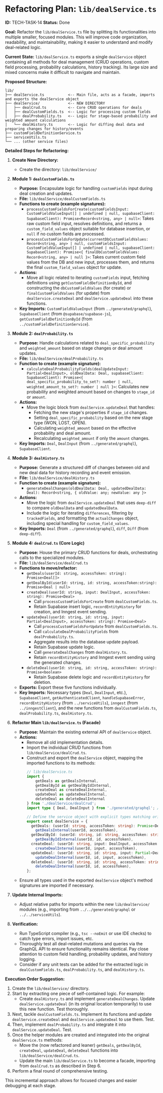# Refactoring Plan: `lib/dealService.ts`

**ID:** TECH-TASK-14
**Status:** Done

**Goal:** Refactor the `lib/dealService.ts` file by splitting its functionalities into multiple smaller, focused modules. This will improve code organization, readability, and maintainability, making it easier to understand and modify deal-related logic.

**Current State:** `lib/dealService.ts` exports a single `dealService` object containing all methods for deal management (CRUD operations, custom field processing, probability calculations, history tracking). Its large size and mixed concerns make it difficult to navigate and maintain.

**Proposed Structure:**

```
lib/
├── dealService.ts           <-- Main file, acts as a facade, imports and exports the dealService object
├── dealService/             <-- NEW DIRECTORY
│   ├── dealCrud.ts          <-- Core CRUD operations for deals
│   ├── dealCustomFields.ts  <-- Logic for processing custom fields
│   ├── dealProbability.ts   <-- Logic for stage-based probability and weighted amount calculations
│   └── dealHistory.ts       <-- Logic for diffing deal data and preparing changes for history/events
├── customFieldDefinitionService.ts
├── serviceUtils.ts
└── ... (other service files)
```

**Detailed Steps for Refactoring:**

1.  **Create New Directory:**
    *   Create the directory: `lib/dealService/`

2.  **Module 1: `dealCustomFields.ts`**
    *   **Purpose:** Encapsulate logic for handling `customFields` input during deal creation and updates.
    *   **File:** `lib/dealService/dealCustomFields.ts`
    *   **Functions to create (example signatures):**
        *   `processCustomFieldsForCreate(customFieldsInput: CustomFieldValueInput[] | undefined | null, supabaseClient: SupabaseClient): Promise<Record<string, any> | null>`: Takes raw custom field input, resolves definitions, and returns a `custom_field_values` object suitable for database insertion, or `null` if no custom fields are processed.
        *   `processCustomFieldsForUpdate(currentDbCustomFieldValues: Record<string, any> | null, customFieldsInput: CustomFieldValueInput[] | undefined | null, supabaseClient: SupabaseClient): Promise<{ finalDbCustomFieldValues: Record<string, any> | null }>`: Takes current custom field values from the DB and new input, processes them, and returns the final `custom_field_values` object for update.
    *   **Actions:**
        *   Move all logic related to iterating `customFields` input, fetching definitions using `getCustomFieldDefinitionById`, and constructing the `dbCustomFieldValues` (for create) or `finalCustomFieldValues` (for update) from `dealService.createDeal` and `dealService.updateDeal` into these functions.
    *   **Key Imports:** `CustomFieldValueInput` (from `../generated/graphql`), `SupabaseClient` (from `@supabase/supabase-js`), `getCustomFieldDefinitionById` (from `../customFieldDefinitionService`).

3.  **Module 2: `dealProbability.ts`**
    *   **Purpose:** Handle calculations related to `deal_specific_probability` and `weighted_amount` based on stage changes or deal amount updates.
    *   **File:** `lib/dealService/dealProbability.ts`
    *   **Function to create (example signature):**
        *   `calculateDealProbabilityFields(dealUpdateInput: Partial<DealInput>, oldDealData: Deal, supabaseClient: SupabaseClient): Promise<{ deal_specific_probability_to_set?: number | null, weighted_amount_to_set?: number | null }>`: Calculates new probability and weighted amount based on changes to `stage_id` or `amount`.
    *   **Actions:**
        *   Move the logic block from `dealService.updateDeal` that handles:
            *   Fetching the new stage's properties if `stage_id` changes.
            *   Setting `deal_specific_probability` based on the new stage type (WON, LOST, OPEN).
            *   Calculating `weighted_amount` based on the effective probability and deal amount.
            *   Recalculating `weighted_amount` if only the `amount` changes.
    *   **Key Imports:** `Deal`, `DealInput` (from `../generated/graphql`), `SupabaseClient`.

4.  **Module 3: `dealHistory.ts`**
    *   **Purpose:** Generate a structured diff of changes between old and new deal data for history recording and event emission.
    *   **File:** `lib/dealService/dealHistory.ts`
    *   **Function to create (example signature):**
        *   `generateDealChanges(oldDealData: Deal, updatedDealData: Deal): Record<string, { oldValue: any; newValue: any }>`
    *   **Actions:**
        *   Move the logic from `dealService.updateDeal` that uses `deep-diff` to compare `oldDealData` and `updatedDealData`.
        *   Include the logic for iterating `differences`, filtering by `trackedFields`, and formatting the `actualChanges` object, including special handling for `custom_field_values`.
    *   **Key Imports:** `Deal` (from `../generated/graphql`), `diff`, `Diff` (from `deep-diff`).

5.  **Module 4: `dealCrud.ts` (Core Logic)**
    *   **Purpose:** House the primary CRUD functions for deals, orchestrating calls to the specialized modules.
    *   **File:** `lib/dealService/dealCrud.ts`
    *   **Functions to move/refactor:**
        *   `getDeals(userId: string, accessToken: string): Promise<Deal[]>`
        *   `getDealById(userId: string, id: string, accessToken:string): Promise<Deal | null>`
        *   `createDeal(userId: string, input: DealInput, accessToken: string): Promise<Deal>`
            *   Call `processCustomFieldsForCreate` from `dealCustomFields.ts`.
            *   Retain Supabase insert logic, `recordEntityHistory` for creation, and Inngest event sending.
        *   `updateDeal(userId: string, id: string, input: Partial<DealInput>, accessToken: string): Promise<Deal>`
            *   Call `processCustomFieldsForUpdate` from `dealCustomFields.ts`.
            *   Call `calculateDealProbabilityFields` from `dealProbability.ts`.
            *   Aggregate results into the database update payload.
            *   Retain Supabase update logic.
            *   Call `generateDealChanges` from `dealHistory.ts`.
            *   Retain `recordEntityHistory` and Inngest event sending using the generated changes.
        *   `deleteDeal(userId: string, id: string, accessToken: string): Promise<boolean>`
            *   Retain Supabase delete logic and `recordEntityHistory` for deletion.
    *   **Exports:** Export these five functions individually.
    *   **Key Imports:** Necessary types (`Deal`, `DealInput`, etc.), `SupabaseClient`, `getAuthenticatedClient`, `handleSupabaseError`, `recordEntityHistory` (from `../serviceUtils`), `inngest` (from `../inngestClient`), and the new functions from `dealCustomFields.ts`, `dealProbability.ts`, `dealHistory.ts`.

6.  **Refactor Main `lib/dealService.ts` (Facade)**
    *   **Purpose:** Maintain the existing external API of `dealService` object.
    *   **Actions:**
        *   Remove all old implementation details.
        *   Import the individual CRUD functions from `lib/dealService/dealCrud.ts`.
        *   Construct and export the `dealService` object, mapping the imported functions to its methods:
            ```typescript
            // lib/dealService.ts
            import {
                getDeals as getDealsInternal,
                getDealById as getDealByIdInternal,
                createDeal as createDealInternal,
                updateDeal as updateDealInternal,
                deleteDeal as deleteDealInternal
            } from './dealService/dealCrud';
            import type { Deal, DealInput } from './generated/graphql'; // Ensure necessary types for export signatures

            // Define the service object with explicit types matching original signatures
            export const dealService = {
              getDeals: (userId: string, accessToken: string): Promise<Deal[]> => 
                getDealsInternal(userId, accessToken),
              getDealById: (userId: string, id: string, accessToken: string): Promise<Deal | null> => 
                getDealByIdInternal(userId, id, accessToken),
              createDeal: (userId: string, input: DealInput, accessToken: string): Promise<Deal> => 
                createDealInternal(userId, input, accessToken),
              updateDeal: (userId: string, id: string, input: Partial<DealInput>, accessToken: string): Promise<Deal> => 
                updateDealInternal(userId, id, input, accessToken),
              deleteDeal: (userId: string, id: string, accessToken: string): Promise<boolean> => 
                deleteDealInternal(userId, id, accessToken),
            };
            ```
    *   Ensure all types used in the exported `dealService` object's method signatures are imported if necessary.

7.  **Update Internal Imports:**
    *   Adjust relative paths for imports within the new `lib/dealService/` modules (e.g., importing from `../../generated/graphql` or `../../serviceUtils`).

8.  **Verification:**
    *   Run TypeScript compiler (e.g., `tsc --noEmit` or use IDE checks) to catch type errors, import issues, etc.
    *   Thoroughly test all deal-related mutations and queries via the GraphQL API to ensure functionality remains identical. Pay close attention to custom field handling, probability updates, and history logging.
    *   Consider if any unit tests can be added for the extracted logic in `dealCustomFields.ts`, `dealProbability.ts`, and `dealHistory.ts`.

**Execution Order Suggestion:**

1.  Create the `lib/dealService/` directory.
2.  Start by extracting one piece of self-contained logic. For example:
    *   Create `dealHistory.ts` and implement `generateDealChanges`. Update `dealService.updateDeal` (in its original location temporarily) to use this new function. Test thoroughly.
3.  Next, tackle `dealCustomFields.ts`. Implement its functions and update `dealService.createDeal` and `dealService.updateDeal` to use them. Test.
4.  Then, implement `dealProbability.ts` and integrate it into `dealService.updateDeal`. Test.
5.  Once the helper modules are created and integrated into the original `dealService.ts` methods:
    *   Move the (now refactored and leaner) `getDeals`, `getDealById`, `createDeal`, `updateDeal`, `deleteDeal` functions into `lib/dealService/dealCrud.ts`.
    *   Update the main `lib/dealService.ts` to become a facade, importing from `dealCrud.ts` as described in Step 6.
6.  Perform a final round of comprehensive testing.

This incremental approach allows for focused changes and easier debugging at each stage. 